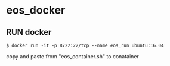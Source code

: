 # eos_docker

## RUN docker 
    $ docker run -it -p 8722:22/tcp --name eos_run ubuntu:16.04

copy and paste from "eos_container.sh" to conatainer

